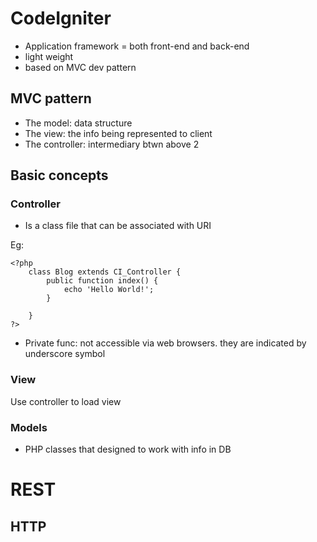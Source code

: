 # CodeIgniter
- Application framework = both front-end and back-end
- light weight
- based on MVC dev pattern

## MVC pattern
- The model: data structure
- The view: the info being represented to client
- The controller: intermediary btwn above 2

## Basic concepts
### Controller
- Is a class file that can be associated with URI

Eg:
```
<?php
	class Blog extends CI_Controller {
		public function index() {
			echo 'Hello World!';
		}
		
	}
?>
```
- Private func: not accessible via web browsers. they are indicated by underscore symbol

### View
Use controller to load view

### Models
- PHP classes that designed to work with info in DB

# REST

## HTTP

